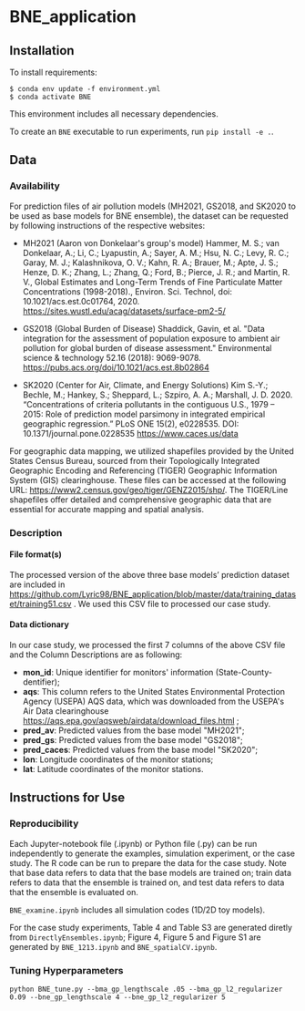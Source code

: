 # BNE_application

## Installation

To install requirements:
```
$ conda env update -f environment.yml
$ conda activate BNE
```
This environment includes all necessary dependencies.

To create an `BNE` executable to run experiments, run `pip install -e .`.

## Data

### Availability

For prediction files of air pollution models (MH2021, GS2018, and SK2020 to be used as base models for BNE ensemble), the dataset can be requested by following instructions of the respective websites:


* MH2021 (Aaron von Donkelaar's group's model)
Hammer, M. S.; van Donkelaar, A.; Li, C.; Lyapustin, A.; Sayer, A. M.; Hsu, N. C.; Levy, R. C.; Garay, M. J.; Kalashnikova, O. V.; Kahn, R. A.; Brauer, M.; Apte, J. S.; Henze, D. K.; Zhang, L.; Zhang, Q.; Ford, B.; Pierce, J. R.; and Martin, R. V., Global Estimates and Long-Term Trends of Fine Particulate Matter Concentrations (1998-2018)., Environ. Sci. Technol, doi: 10.1021/acs.est.0c01764, 2020.
https://sites.wustl.edu/acag/datasets/surface-pm2-5/ 


* GS2018 (Global Burden of Disease)
Shaddick, Gavin, et al. "Data integration for the assessment of population exposure to ambient air pollution for global burden of disease assessment." Environmental science & technology 52.16 (2018): 9069-9078.
https://pubs.acs.org/doi/10.1021/acs.est.8b02864 


* SK2020 (Center for Air, Climate, and Energy Solutions)
Kim S.-Y.; Bechle, M.; Hankey, S.; Sheppard, L.; Szpiro, A. A.; Marshall, J. D. 2020. “Concentrations of criteria pollutants in the contiguous U.S., 1979 – 2015: Role of prediction model parsimony in integrated empirical geographic regression.” PLoS ONE 15(2), e0228535. DOI: 10.1371/journal.pone.0228535
https://www.caces.us/data 

For geographic data mapping, we utilized shapefiles provided by the United States Census Bureau, sourced from their Topologically Integrated Geographic Encoding and Referencing (TIGER) Geographic Information System (GIS) clearinghouse. These files can be accessed at the following URL: https://www2.census.gov/geo/tiger/GENZ2015/shp/. The TIGER/Line shapefiles offer detailed and comprehensive geographic data that are essential for accurate mapping and spatial analysis.


### Description

#### File format(s)

The processed version of the above three base models’ prediction dataset are included in 
https://github.com/Lyric98/BNE_application/blob/master/data/training_dataset/training51.csv . We used this CSV file to processed our case study.

#### Data dictionary

In our case study, we processed the first 7 columns of the above CSV file and the Column Descriptions are as following:

* **mon_id**: Unique identifier for monitors' information (State-County-dentifier);
* **aqs**: This column refers to the United States Environmental Protection Agency (USEPA) AQS data, which was downloaded from the USEPA's Air Data clearinghouse https://aqs.epa.gov/aqsweb/airdata/download_files.html ;
* **pred_av**: Predicted values from the base model "MH2021";
* **pred_gs**: Predicted values from the base model "GS2018";
* **pred_caces**: Predicted values from the base model "SK2020";
* **lon**: Longitude coordinates of the monitor stations;
* **lat**: Latitude coordinates of the monitor stations.



## Instructions for Use

### Reproducibility 
Each Jupyter-notebook file (.ipynb) or Python file (.py) can be run independently to generate the examples, simulation experiment, or the case study. The R code can be run to prepare the data for the case study. Note that base data refers to data that the base models are trained on; train data refers to data that the ensemble is trained on, and test data refers to data that the ensemble is evaluated on. 

`BNE_examine.ipynb` includes all simulation codes (1D/2D toy models).

For the case study experiments, Table 4 and Table S3 are generated diretly from `DirectlyEnsembles.ipynb`; Figure 4, Figure 5 and Figure S1 are generated by `BNE_1213.ipynb` and `BNE_spatialCV.ipynb`.

### Tuning Hyperparameters
```
python BNE_tune.py --bma_gp_lengthscale .05 --bma_gp_l2_regularizer 0.09 --bne_gp_lengthscale 4 --bne_gp_l2_regularizer 5
```

